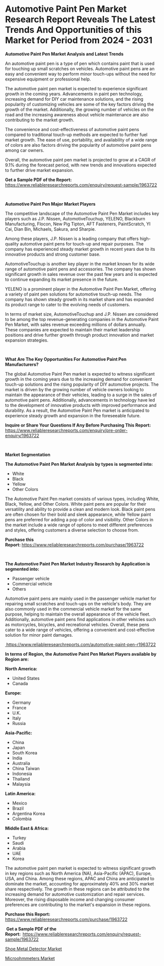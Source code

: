 <p><h1>Automotive Paint Pen Market Research Report Reveals The Latest Trends And Opportunities of this Market for Period from 2024 - 2031</h1></p><p><strong>Automotive Paint Pen Market Analysis and Latest Trends</strong></p>
<p><p>An automotive paint pen is a type of pen which contains paint that is used for touching up small scratches on vehicles. Automotive paint pens are an easy and convenient way to perform minor touch-ups without the need for expensive equipment or professional help.</p><p>The automotive paint pen market is expected to experience significant growth in the coming years. Advancements in paint pen technology, increasing demand for DIY car maintenance solutions, and the rising popularity of customizing vehicles are some of the key factors driving the growth of the market. Additionally, the growing number of vehicles on the road and the increasing awareness about vehicle maintenance are also contributing to the market growth.</p><p>The convenience and cost-effectiveness of automotive paint pens compared to traditional touch-up methods are expected to further fuel market growth. The ease of use, portability, and availability of a wide range of colors are also factors driving the popularity of automotive paint pens among car owners.</p><p>Overall, the automotive paint pen market is projected to grow at a CAGR of 9.1% during the forecast period, with new trends and innovations expected to further drive market expansion.</p></p>
<p><strong>Get a Sample PDF of the Report:&nbsp;</strong> <a href="https://www.reliableresearchreports.com/enquiry/request-sample/1963722">https://www.reliableresearchreports.com/enquiry/request-sample/1963722</a></p>
<p>&nbsp;</p>
<p><strong>Automotive Paint Pen Major Market Players</strong></p>
<p><p>The competitive landscape of the Automotive Paint Pen Market includes key players such as J.P. Nissen, AutomotiveTouchup, YELENO, Blackburn Manufacturing, Flocon, New Pig Tipton, AFT Fasteners, PaintScratch, YI Cai, Dian Bin, Michaels, Sakura, and Sharpie. </p><p>Among these players, J.P. Nissen is a leading company that offers high-quality automotive paint pens for touch-up and repair purposes. The company has experienced steady market growth in recent years due to its innovative products and strong customer base. </p><p>AutomotiveTouchup is another key player in the market known for its wide range of automotive paint pens and accessories. The company has shown significant growth in sales revenue over the past few years and is expected to continue expanding its market presence in the future.</p><p>YELENO is a prominent player in the Automotive Paint Pen Market, offering a variety of paint pen solutions for automotive touch-up needs. The company has shown steady growth in its market share and has expanded its product range to cater to the evolving needs of customers.</p><p>In terms of market size, AutomotiveTouchup and J.P. Nissen are considered to be among the top revenue-generating companies in the Automotive Paint Pen Market, with sales revenue exceeding millions of dollars annually. These companies are expected to maintain their market leadership positions and drive further growth through product innovation and market expansion strategies.</p></p>
<p>&nbsp;</p>
<p><strong>What Are The Key Opportunities For Automotive Paint Pen Manufacturers?</strong></p>
<p><p>The global Automotive Paint Pen market is expected to witness significant growth in the coming years due to the increasing demand for convenient touch-up solutions and the rising popularity of DIY automotive projects. The market is driven by the growing number of vehicle owners looking to maintain the appearance of their vehicles, leading to a surge in the sales of automotive paint pens. Additionally, advancements in technology have led to the development of innovative products with improved performance and durability. As a result, the Automotive Paint Pen market is anticipated to experience steady growth and expansion in the foreseeable future.</p></p>
<p><strong>Inquire or Share Your Questions If Any Before Purchasing This Report:</strong> <a href="https://www.reliableresearchreports.com/enquiry/pre-order-enquiry/1963722">https://www.reliableresearchreports.com/enquiry/pre-order-enquiry/1963722</a></p>
<p>&nbsp;</p>
<p><strong>Market Segmentation</strong></p>
<p><strong>The Automotive Paint Pen Market Analysis by types is segmented into:</strong></p>
<p><ul><li>White</li><li>Black</li><li>Yellow</li><li>Other Colors</li></ul></p>
<p><p>The Automotive Paint Pen market consists of various types, including White, Black, Yellow, and Other Colors. White paint pens are popular for their versatility and ability to provide a clean and modern look. Black paint pens are often chosen for their bold and sleek appearance, while Yellow paint pens are preferred for adding a pop of color and visibility. Other Colors in the market include a wide range of options to meet different preferences and styles, offering customers a diverse selection to choose from.</p></p>
<p><strong>Purchase this Report:&nbsp;</strong><a href="https://www.reliableresearchreports.com/purchase/1963722">https://www.reliableresearchreports.com/purchase/1963722</a></p>
<p>&nbsp;</p>
<p><strong>The Automotive Paint Pen Market Industry Research by Application is segmented into:</strong></p>
<p><ul><li>Passenger vehicle</li><li>Commercial vehicle</li><li>Others</li></ul></p>
<p><p>Automotive paint pens are mainly used in the passenger vehicle market for repairing small scratches and touch-ups on the vehicle's body. They are also commonly used in the commercial vehicle market for the same purpose, helping to maintain the overall appearance of the vehicle fleet. Additionally, automotive paint pens find applications in other vehicles such as motorcycles, bicycles, and recreational vehicles. Overall, these pens cater to a wide range of vehicles, offering a convenient and cost-effective solution for minor paint damages.</p></p>
<p><a href="https://www.reliableresearchreports.com/automotive-paint-pen-r1963722">&nbsp;https://www.reliableresearchreports.com/automotive-paint-pen-r1963722</a></p>
<p><strong>In terms of Region, the Automotive Paint Pen Market Players available by Region are:</strong></p>
<p>
    <p> <strong> North America: </strong>
        <ul>
            <li>United States</li>
            <li>Canada</li>
        </ul>
        </p> 
    <p> <strong> Europe: </strong>
        <ul>
            <li>Germany</li>
            <li>France</li>
            <li>U.K.</li>
            <li>Italy</li>
            <li>Russia</li>
        </ul>
        </p> 
    <p> <strong> Asia-Pacific: </strong>
        <ul>
            <li>China</li>
            <li>Japan</li>
            <li>South Korea</li>
            <li>India</li>
            <li>Australia</li>
            <li>China Taiwan</li>
            <li>Indonesia</li>
            <li>Thailand</li>
            <li>Malaysia</li>
        </ul>
        </p> 
    <p> <strong> Latin America: </strong>
        <ul>
            <li>Mexico</li>
            <li>Brazil</li>
            <li>Argentina Korea</li>
            <li>Colombia</li>
        </ul>
        </p> 
    <p> <strong> Middle East & Africa: </strong>
        <ul>
            <li>Turkey</li>
            <li>Saudi</li>
            <li>Arabia</li>
            <li>UAE</li>
            <li>Korea</li>
        </ul>
    </p>
    </p>
<p><p>The automotive paint pen market is expected to witness significant growth in key regions such as North America (NA), Asia-Pacific (APAC), Europe, USA, and China. Among these regions, APAC and China are anticipated to dominate the market, accounting for approximately 40% and 30% market share respectively. The growth in these regions can be attributed to the increasing demand for automotive customization and repair services. Moreover, the rising disposable income and changing consumer preferences are contributing to the market's expansion in these regions.</p></p>
<p><strong>Purchase this Report: </strong><a href="https://www.reliableresearchreports.com/purchase/1963722">https://www.reliableresearchreports.com/purchase/1963722</a></p>
<p>&nbsp;<strong>Get a Sample PDF of the Report:&nbsp;&nbsp;</strong><a href="https://www.reliableresearchreports.com/enquiry/request-sample/1963722">https://www.reliableresearchreports.com/enquiry/request-sample/1963722</a></p>
<p><strong></strong></p>
<p><p><a href="https://github.com/okotobwrhuteie/Market-Research-Report-List-2/blob/main/shoe-metal-detector-market.md">Shoe Metal Detector Market</a></p><p><a href="https://github.com/myacatherineblakecaczo9vcsw/Market-Research-Report-List-2/blob/main/microohmmeters-market.md">Microohmmeters Market</a></p></p>